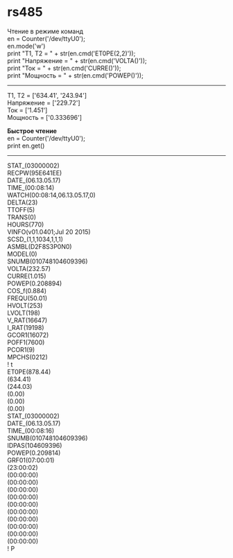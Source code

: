 # rs485

Чтение в режиме команд<br>
en = Counter('/dev/ttyU0');<br>
en.mode('w')<br>
print "T1, T2 = " + str(en.cmd('ET0PE(2,2)'));<br>
print "Напряжение = " + str(en.cmd('VOLTA()'));<br>
print "Ток = " + str(en.cmd('CURRE()'));<br>
print "Мощность = " + str(en.cmd('POWEP()'));<br>
<hr>
T1, T2 = ['634.41', '243.94']<br>
Напряжение = ['229.72']<br>
Ток = ['1.451']<br>
Мощность = ['0.333696']<br>

<strong>Быстрое чтение</strong><br>
en = Counter('/dev/ttyU0');<br>
print en.get()<br>
<hr>
STAT_(03000002)<br>
RECPW(95E641EE)<br>
DATE_(06.13.05.17)<br>
TIME_(00:08:14)<br>
WATCH(00:08:14,06.13.05.17,0)<br>
DELTA(23)<br>
TTOFF(5)<br>
TRANS(0)<br>
HOURS(770)<br>
VINFO(v01.0401;Jul 20 2015)<br>
SCSD_(1,1,1034,1,1,1)<br>
ASMBL(D2F8S3P0N0)<br>
MODEL(0)<br>
SNUMB(010748104609396)<br>
VOLTA(232.57)<br>
CURRE(1.015)<br>
POWEP(0.208894)<br>
COS_f(0.884)<br>
FREQU(50.01)<br>
HVOLT(253)<br>
LVOLT(198)<br>
V_RAT(16647)<br>
I_RAT(19198)<br>
GCOR1(16072)<br>
POFF1(7600)<br>
PCOR1(9)<br>
MPCHS(0212)<br>
!
t<br>ET0PE(878.44)<br>
(634.41)<br>
(244.03)<br>
(0.00)<br>
(0.00)<br>
(0.00)<br>
STAT_(03000002)<br>
DATE_(06.13.05.17)<br>
TIME_(00:08:16)<br>
SNUMB(010748104609396)<br>
IDPAS(104609396)<br>
POWEP(0.209814)<br>
GRF01(07:00:01)<br>
(23:00:02)<br>
(00:00:00)<br>
(00:00:00)<br>
(00:00:00)<br>
(00:00:00)<br>
(00:00:00)<br>
(00:00:00)<br>
(00:00:00)<br>
(00:00:00)<br>
(00:00:00)<br>
(00:00:00)<br>
!
P
